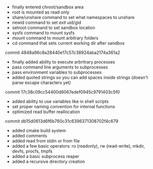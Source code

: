 
* finally entered chroot/sandbox area
* root is mounted as read only
* share/unshare command to set what namespaces to unshare
* newid command to set exit uid/gid
* setroot command to set sandbox location
* sysfs command to mount sysfs
* mount command to mount arbitrary folders
* cd command that sets current working dir after sandbox

commit 4848a96c8a28440e17c57c38924aba2174a361a2
* finally added ability to execute arbritrary processes
* pass command line arguments to subprocesses
* pass environment variables to subprocesses
* added quoted strings so you can add spaces inside strings (doesn't parse escape characters yet)

commit 17c38c09cc54400d6067edef0945c9791403c5f0
* added ability to use variables like in shell scripts
* set proper naming convention for internal functions
* optimized read buffer reallocation

commit db15d0613d6f6b760c31c6396371308702f4c679
* added cmake build system
* added comments
* added read from stdin or from file
* added a few basic operators: ro (readonly), rw (read-write), mkdir, devfs, procfs, tmpfs
* added a basic subprocess reaper
* added a recursive directory creation


